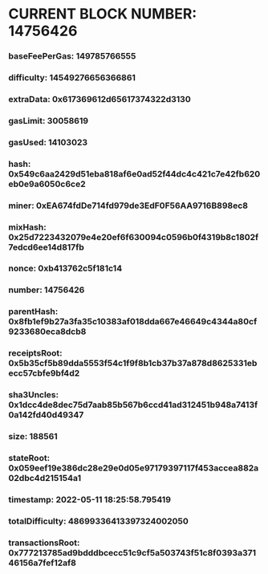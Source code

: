 # CURRENT BLOCK NUMBER: 14756426

### baseFeePerGas: 149785766555
### difficulty: 14549276656366861
### extraData: 0x617369612d65617374322d3130
### gasLimit: 30058619
### gasUsed: 14103023
### hash: 0x549c6aa2429d51eba818af6e0ad52f44dc4c421c7e42fb620eb0e9a6050c6ce2
### miner: 0xEA674fdDe714fd979de3EdF0F56AA9716B898ec8
### mixHash: 0x25d7223432079e4e20ef6f630094c0596b0f4319b8c1802f7edcd6ee14d817fb
### nonce: 0xb413762c5f181c14
### number: 14756426
### parentHash: 0x8fb1ef9b27a3fa35c10383af018dda667e46649c4344a80cf9233680eca8dcb8
### receiptsRoot: 0x5b35cf5b89dda5553f54c1f9f8b1cb37b37a878d8625331ebecc57cbfe9bf4d2
### sha3Uncles: 0x1dcc4de8dec75d7aab85b567b6ccd41ad312451b948a7413f0a142fd40d49347
### size: 188561
### stateRoot: 0x059eef19e386dc28e29e0d05e97179397117f453accea882a02dbc4d215154a1
### timestamp: 2022-05-11 18:25:58.795419
### totalDifficulty: 48699336413397324002050
### transactionsRoot: 0x777213785ad9bdddbcecc51c9cf5a503743f51c8f0393a37146156a7fef12af8
